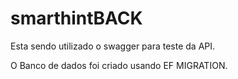 # smarthintBACK

Esta sendo utilizado o swagger para teste da API.

O Banco de dados foi criado usando EF MIGRATION.

